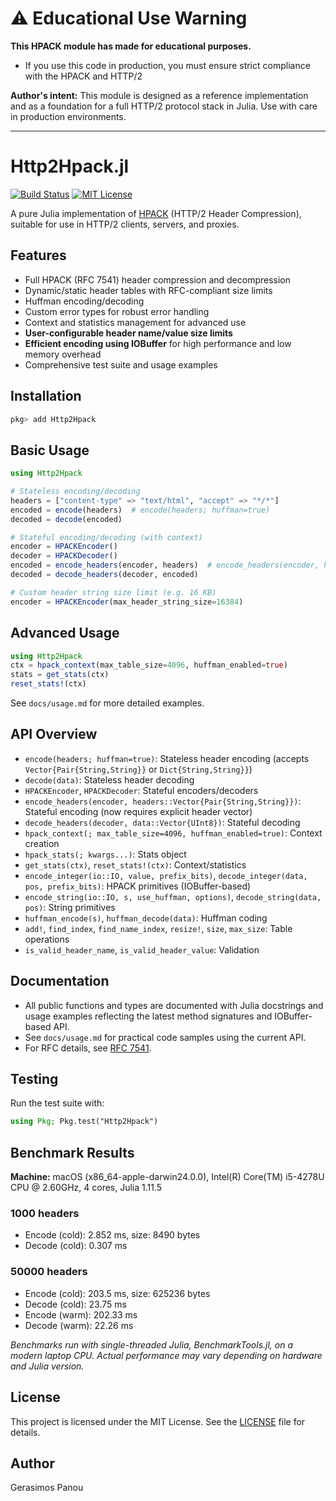 # ⚠️ Educational Use Warning

**This HPACK module has made for educational purposes.**

- If you use this code in production, you must ensure strict compliance with the HPACK and HTTP/2 

**Author's intent:** This module is designed as a reference implementation and as a foundation for a full HTTP/2 protocol stack in Julia. Use with care in production environments.

---

# Http2Hpack.jl

[![Build Status](https://github.com/grasimos/Hpack.jl/workflows/CI/badge.svg)](https://github.com/yourusername/H2hpack.jl/actions)
[![MIT License](https://img.shields.io/badge/license-MIT-blue.svg)](LICENSE)

A pure Julia implementation of [HPACK](https://datatracker.ietf.org/doc/html/rfc7541) (HTTP/2 Header Compression), suitable for use in HTTP/2 clients, servers, and proxies.

## Features
- Full HPACK (RFC 7541) header compression and decompression
- Dynamic/static header tables with RFC-compliant size limits
- Huffman encoding/decoding
- Custom error types for robust error handling
- Context and statistics management for advanced use
- **User-configurable header name/value size limits**
- **Efficient encoding using IOBuffer** for high performance and low memory overhead
- Comprehensive test suite and usage examples

## Installation

```julia
pkg> add Http2Hpack
```

## Basic Usage

```julia
using Http2Hpack

# Stateless encoding/decoding
headers = ["content-type" => "text/html", "accept" => "*/*"]
encoded = encode(headers)  # encode(headers; huffman=true)
decoded = decode(encoded)

# Stateful encoding/decoding (with context)
encoder = HPACKEncoder()
decoder = HPACKDecoder()
encoded = encode_headers(encoder, headers)  # encode_headers(encoder, headers::Vector{Pair{String,String}})
decoded = decode_headers(decoder, encoded)

# Custom header string size limit (e.g. 16 KB)
encoder = HPACKEncoder(max_header_string_size=16384)
```

## Advanced Usage

```julia
using Http2Hpack
ctx = hpack_context(max_table_size=4096, huffman_enabled=true)
stats = get_stats(ctx)
reset_stats!(ctx)
```

See `docs/usage.md` for more detailed examples.

## API Overview

- `encode(headers; huffman=true)`: Stateless header encoding (accepts `Vector{Pair{String,String}}` or `Dict{String,String}}`)
- `decode(data)`: Stateless header decoding
- `HPACKEncoder`, `HPACKDecoder`: Stateful encoders/decoders
- `encode_headers(encoder, headers::Vector{Pair{String,String}})`: Stateful encoding (now requires explicit header vector)
- `decode_headers(decoder, data::Vector{UInt8})`: Stateful decoding
- `hpack_context(; max_table_size=4096, huffman_enabled=true)`: Context creation
- `hpack_stats(; kwargs...)`: Stats object
- `get_stats(ctx)`, `reset_stats!(ctx)`: Context/statistics
- `encode_integer(io::IO, value, prefix_bits)`, `decode_integer(data, pos, prefix_bits)`: HPACK primitives (IOBuffer-based)
- `encode_string(io::IO, s, use_huffman, options)`, `decode_string(data, pos)`: String primitives
- `huffman_encode(s)`, `huffman_decode(data)`: Huffman coding
- `add!`, `find_index`, `find_name_index`, `resize!`, `size`, `max_size`: Table operations
- `is_valid_header_name`, `is_valid_header_value`: Validation

## Documentation

- All public functions and types are documented with Julia docstrings and usage examples reflecting the latest method signatures and IOBuffer-based API.
- See `docs/usage.md` for practical code samples using the current API.
- For RFC details, see [RFC 7541](https://datatracker.ietf.org/doc/html/rfc7541).

## Testing

Run the test suite with:

```julia
using Pkg; Pkg.test("Http2Hpack")
```

## Benchmark Results

**Machine:** macOS (x86_64-apple-darwin24.0.0), Intel(R) Core(TM) i5-4278U CPU @ 2.60GHz, 4 cores, Julia 1.11.5

### 1000 headers
- Encode (cold): 2.852 ms, size: 8490 bytes
- Decode (cold): 0.307 ms

### 50000 headers
- Encode (cold): 203.5 ms, size: 625236 bytes
- Decode (cold): 23.75 ms
- Encode (warm): 202.33 ms
- Decode (warm): 22.26 ms

*Benchmarks run with single-threaded Julia, BenchmarkTools.jl, on a modern laptop CPU. Actual performance may vary depending on hardware and Julia version.*

## License

This project is licensed under the MIT License. See the [LICENSE](LICENSE) file for details.

## Author

Gerasimos Panou 

